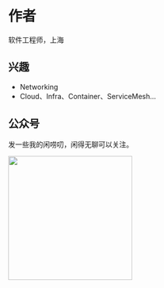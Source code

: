 # 作者

软件工程师，上海

## 兴趣

- Networking
- Cloud、Infra、Container、ServiceMesh...

## 公众号

发一些我的闲唠叨，闲得无聊可以关注。
<div  align="left">
	<img src="./assets/qrcode-v2.png" width = "250"  align=center />
</div>

<div style="display: none">

《深入高可用系统原理与设计》

第一章《云原生》 one
第二章《极致网络》 one
第三章《Linux 内核》 one
第五章《分布式事务》  one
第六章《分布式共识》 待处理 
第四章《负载均衡》 待处理 

第七章《容器编排技术》done
第八章《服务网格》 done 
第九章《可观测技术》done 
第十章《gitops 》待处理 

</div>

